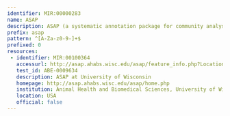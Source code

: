 ```yaml
---
identifier: MIR:00000283
name: ASAP
description: ASAP (a systematic annotation package for community analysis of genomes) stores bacterial genome sequence and functional characterization data. It includes multiple genome sequences at various stages of analysis, corresponding experimental data and access to collections of related genome resources.
prefix: asap
pattern: ^[A-Za-z0-9-]+$
prefixed: 0
resources:
 - identifier: MIR:00100364
   accessurl: http://asap.ahabs.wisc.edu/asap/feature_info.php?LocationID=WIS&FeatureID=${id}
   test_id: ABE-0009634
   description: ASAP at University of Wisconsin
   homepage: http://asap.ahabs.wisc.edu/asap/home.php
   institution: Animal Health and Biomedical Sciences, University of Wisconsin, Madison
   location: USA
   official: false
---
```

